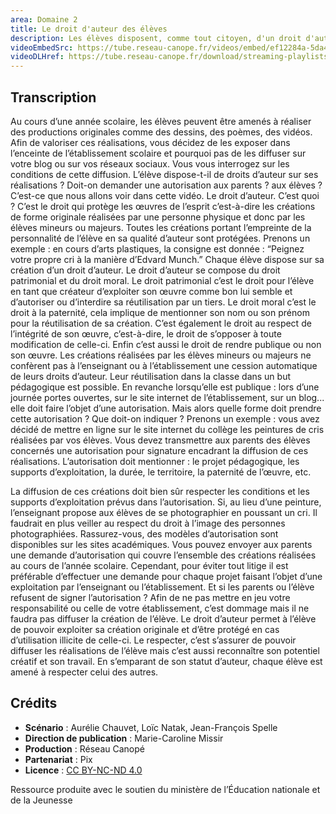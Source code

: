 ```yaml
---
area: Domaine 2
title: Le droit d'auteur des élèves
description: Les élèves disposent, comme tout citoyen, d'un droit d'auteur sur leurs créations produites à l'école. Comment respecter au mieux ce droit en tant qu'enseignant ?
videoEmbedSrc: https://tube.reseau-canope.fr/videos/embed/ef12284a-5da4-478f-83fa-51db88b9ce9d
videoDLHref: https://tube.reseau-canope.fr/download/streaming-playlists/hls/videos/ef12284a-5da4-478f-83fa-51db88b9ce9d-1080-fragmented.mp4
---
```


## Transcription

Au cours d’une année scolaire, les élèves peuvent être amenés à réaliser des productions originales comme des dessins, des poèmes, des vidéos.
Afin de valoriser ces réalisations, vous décidez de les exposer dans l’enceinte de l’établissement scolaire et pourquoi pas de les diffuser sur votre blog ou sur vos réseaux sociaux.
Vous vous interrogez sur les conditions de cette diffusion.
L’élève dispose-t-il de droits d’auteur sur ses réalisations ?
Doit-on demander une autorisation aux parents ? aux élèves  ?
C’est-ce que nous allons voir dans cette vidéo.
Le droit d’auteur. C’est quoi ?
C’est le droit qui protège les œuvres de l’esprit c’est-à-dire les créations de forme originale réalisées par une personne physique et donc par les élèves mineurs ou majeurs.
Toutes les créations portant l’empreinte de la personnalité de l’élève en sa qualité d’auteur sont protégées.
Prenons un exemple : en cours d’arts plastiques, la consigne est donnée : “Peignez votre propre cri à la manière d’Edvard Munch.”
Chaque élève dispose sur sa création d’un droit d’auteur.
Le droit d’auteur se compose du droit patrimonial et du droit moral.
Le droit patrimonial c’est le droit pour l’élève en tant que créateur d’exploiter son œuvre comme bon lui semble et d’autoriser ou d’interdire sa réutilisation par un tiers.
Le droit moral c’est le droit à la paternité, cela implique de mentionner son nom ou son prénom pour la réutilisation de sa création. C’est également le droit au respect de l’intégrité de son œuvre, c’est-à-dire, le droit de s’opposer à toute modification de celle-ci. Enfin c’est aussi le droit de rendre publique ou non son œuvre.
Les créations réalisées par les élèves mineurs ou majeurs ne confèrent pas à l’enseignant ou à l’établissement une cession automatique de leurs droits d’auteur.
Leur réutilisation dans la classe dans un but pédagogique est possible. En revanche lorsqu’elle est publique : lors d’une journée portes ouvertes, sur le site internet de l’établissement, sur un blog... elle doit faire l’objet d’une autorisation.
Mais alors quelle forme doit prendre cette autorisation ? Que doit-on indiquer ?
Prenons un exemple : vous avez décidé de mettre en ligne sur le site internet du collège les peintures de cris réalisées par vos élèves.
Vous devez transmettre aux parents des élèves concernés une autorisation pour signature encadrant la diffusion de ces réalisations.
L’autorisation doit mentionner : le projet pédagogique, les supports d’exploitation, la durée, le territoire, la paternité de l’œuvre, etc.

La diffusion de ces créations doit bien sûr respecter les conditions et les supports d’exploitation prévus dans l’autorisation.
Si, au lieu d’une peinture, l’enseignant propose aux élèves de se photographier en poussant un cri. Il faudrait en plus veiller au respect du droit à l’image des personnes photographiées.
Rassurez-vous, des modèles d’autorisation sont disponibles sur les sites académiques.
Vous pouvez envoyer aux parents une demande d’autorisation qui couvre l’ensemble des créations réalisées au cours de l’année scolaire.
Cependant, pour éviter tout litige il est préférable d’effectuer une demande pour chaque projet faisant l’objet d’une exploitation par l’enseignant ou l’établissement.
Et si les parents ou l’élève refusent de signer l’autorisation ?
Afin de ne pas mettre en jeu votre responsabilité ou celle de votre établissement, c’est dommage mais il ne faudra pas diffuser la création de l’élève.
Le droit d’auteur permet à l’élève de pouvoir exploiter sa création originale et d’être protégé en cas d’utilisation illicite de celle-ci.
Le respecter, c’est s’assurer de pouvoir diffuser les réalisations de l’élève mais c’est aussi reconnaître son potentiel créatif et son travail.
En s’emparant de son statut d’auteur, chaque élève est amené à respecter celui des autres.

## Crédits

- **Scénario** : Aurélie Chauvet, Loïc Natak, Jean-François Spelle
- **Direction de publication** : Marie-Caroline Missir
- **Production** : Réseau Canopé
- **Partenariat** : Pix
- **Licence** : [CC BY-NC-ND 4.0](https://creativecommons.org/licenses/by-nc-nd/4.0/deed.fr)

Ressource produite avec le soutien du ministère de l’Éducation nationale et de la Jeunesse
